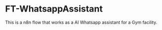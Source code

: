 # FT-WhatsappAssistant
This is a n8n flow that works as a AI Whatsapp assistant for a Gym facility.
